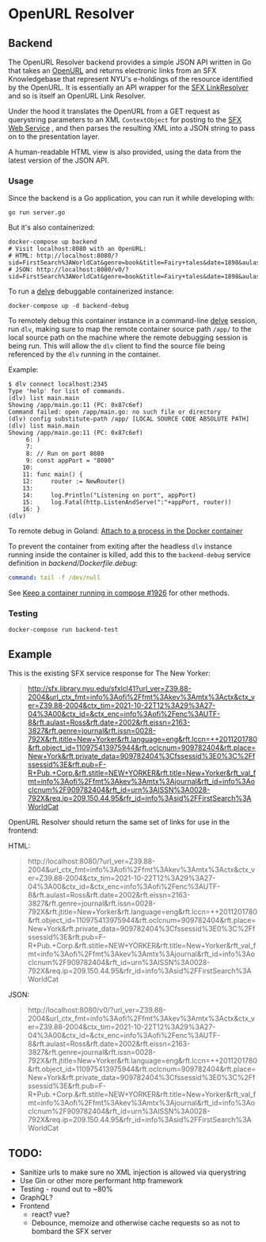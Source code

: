 # OpenURL Resolver

## Backend

The OpenURL Resolver backend provides a simple JSON API written in Go that takes
an [OpenURL](https://biblio.ugent.be/publication/760060/file/760063.pdf) and
returns electronic links from an SFX Knowledgebase that represent NYU's
e-holdings of the resource identified by the OpenURL. It is essentially an API
wrapper for
the [SFX LinkResolver](https://exlibrisgroup.com/products/primo-discovery-service/sfx-link-resolver/)
and so is itself an OpenURL Link Resolver.

Under the hood it translates the OpenURL from a GET request as querystring
parameters to an XML `ContextObject` for posting to
the [SFX Web Service](https://developers.exlibrisgroup.com/sfx/apis/web_services/openurl/)
, and then parses the resulting XML into a JSON string to pass on to the
presentation layer.

A human-readable HTML view is also provided, using the data from the latest
version of the JSON API.

### Usage

Since the backend is a Go application, you can run it while developing with:

```
go run server.go
```

But it's also containerized:

```
docker-compose up backend
# Visit localhost:8080 with an OpenURL: 
# HTML: http://localhost:8080/?sid=FirstSearch%3AWorldCat&genre=book&title=Fairy+tales&date=1898&aulast=Andersen&aufirst=H&auinitm=C&rfr_id=info%3Asid%2Ffirstsearch.oclc.org%3AWorldCat&rft.genre=book&rft_id=info%3Aoclcnum%2F7675437&rft.aulast=Andersen&rft.aufirst=H&rft.auinitm=C&rft.btitle=Fairy+tales&rft.date=1898&rft.place=Philadelphia&rft.pub=H.+Altemus+Co.&rft.genre=book
# JSON: http://localhost:8080/v0/?sid=FirstSearch%3AWorldCat&genre=book&title=Fairy+tales&date=1898&aulast=Andersen&aufirst=H&auinitm=C&rfr_id=info%3Asid%2Ffirstsearch.oclc.org%3AWorldCat&rft.genre=book&rft_id=info%3Aoclcnum%2F7675437&rft.aulast=Andersen&rft.aufirst=H&rft.auinitm=C&rft.btitle=Fairy+tales&rft.date=1898&rft.place=Philadelphia&rft.pub=H.+Altemus+Co.&rft.genre=book
```

To run a [delve](https://github.com/go-delve/delve) debuggable containerized
instance:

```
docker-compose up -d backend-debug
```

To remotely debug this container instance in a
command-line [delve](https://github.com/go-delve/delve)
session, run `dlv`, making sure to map the remote container source path `/app/`
to
the local source path on the machine where the remote debugging session is being
run.
This will allow the `dlv` client to find the source file being referenced by the
`dlv` running in the container.

Example:

```
$ dlv connect localhost:2345
Type 'help' for list of commands.
(dlv) list main.main
Showing /app/main.go:11 (PC: 0x87c6ef)
Command failed: open /app/main.go: no such file or directory
(dlv) config substitute-path /app/ [LOCAL SOURCE CODE ABSOLUTE PATH]
(dlv) list main.main
Showing /app/main.go:11 (PC: 0x87c6ef)
     6:	)
     7:	
     8:	// Run on port 8080
     9:	const appPort = "8080"
    10:	
    11:	func main() {
    12:		router := NewRouter()
    13:	
    14:		log.Println("Listening on port", appPort)
    15:		log.Fatal(http.ListenAndServe(":"+appPort, router))
    16:	}
(dlv) 
```

To remote debug in Goland:
[Attach to a process in the Docker container](https://www.jetbrains.com/help/go/attach-to-running-go-processes-with-debugger.html#attach-to-a-process-in-the-docker-container)

To prevent the container from exiting after the headless `dlv` instance running
inside the container is killed, add this to the `backend-debug` service
definition
in _backend/Dockerfile.debug_:

```yaml
command: tail -f /dev/null
```

See [Keep a container running in compose \#1926](https://github.com/docker/compose/issues/1926)
for other methods.

### Testing

```
docker-compose run backend-test
```

## Example

This is the existing SFX service response for The New Yorker:

> http://sfx.library.nyu.edu/sfxlcl41?url_ver=Z39.88-2004&url_ctx_fmt=info%3Aofi%2Ffmt%3Akev%3Amtx%3Actx&ctx_ver=Z39.88-2004&ctx_tim=2021-10-22T12%3A29%3A27-04%3A00&ctx_id=&ctx_enc=info%3Aofi%2Fenc%3AUTF-8&rft.aulast=Ross&rft.date=2002&rft.eissn=2163-3827&rft.genre=journal&rft.issn=0028-792X&rft.jtitle=New+Yorker&rft.language=eng&rft.lccn=++2011201780&rft.object_id=110975413975944&rft.oclcnum=909782404&rft.place=New+York&rft.private_data=909782404%3Cfssessid%3E0%3C%2Ffssessid%3E&rft.pub=F-R+Pub.+Corp.&rft.stitle=NEW+YORKER&rft.title=New+Yorker&rft_val_fmt=info%3Aofi%2Ffmt%3Akev%3Amtx%3Ajournal&rft_id=info%3Aoclcnum%2F909782404&rft_id=urn%3AISSN%3A0028-792X&req.ip=209.150.44.95&rfr_id=info%3Asid%2FFirstSearch%3AWorldCat

OpenURL Resolver should return the same set of links for use in the frontend:

HTML:
> http://localhost:8080/?url_ver=Z39.88-2004&url_ctx_fmt=info%3Aofi%2Ffmt%3Akev%3Amtx%3Actx&ctx_ver=Z39.88-2004&ctx_tim=2021-10-22T12%3A29%3A27-04%3A00&ctx_id=&ctx_enc=info%3Aofi%2Fenc%3AUTF-8&rft.aulast=Ross&rft.date=2002&rft.eissn=2163-3827&rft.genre=journal&rft.issn=0028-792X&rft.jtitle=New+Yorker&rft.language=eng&rft.lccn=++2011201780&rft.object_id=110975413975944&rft.oclcnum=909782404&rft.place=New+York&rft.private_data=909782404%3Cfssessid%3E0%3C%2Ffssessid%3E&rft.pub=F-R+Pub.+Corp.&rft.stitle=NEW+YORKER&rft.title=New+Yorker&rft_val_fmt=info%3Aofi%2Ffmt%3Akev%3Amtx%3Ajournal&rft_id=info%3Aoclcnum%2F909782404&rft_id=urn%3AISSN%3A0028-792X&req.ip=209.150.44.95&rfr_id=info%3Asid%2FFirstSearch%3AWorldCat

JSON:
> http://localhost:8080/v0/?url_ver=Z39.88-2004&url_ctx_fmt=info%3Aofi%2Ffmt%3Akev%3Amtx%3Actx&ctx_ver=Z39.88-2004&ctx_tim=2021-10-22T12%3A29%3A27-04%3A00&ctx_id=&ctx_enc=info%3Aofi%2Fenc%3AUTF-8&rft.aulast=Ross&rft.date=2002&rft.eissn=2163-3827&rft.genre=journal&rft.issn=0028-792X&rft.jtitle=New+Yorker&rft.language=eng&rft.lccn=++2011201780&rft.object_id=110975413975944&rft.oclcnum=909782404&rft.place=New+York&rft.private_data=909782404%3Cfssessid%3E0%3C%2Ffssessid%3E&rft.pub=F-R+Pub.+Corp.&rft.stitle=NEW+YORKER&rft.title=New+Yorker&rft_val_fmt=info%3Aofi%2Ffmt%3Akev%3Amtx%3Ajournal&rft_id=info%3Aoclcnum%2F909782404&rft_id=urn%3AISSN%3A0028-792X&req.ip=209.150.44.95&rfr_id=info%3Asid%2FFirstSearch%3AWorldCat

## TODO:

- Sanitize urls to make sure no XML injection is allowed via querystring
- Use Gin or other more performant http framework
- Testing - round out to ~80%
- GraphQL?
- Frontend
    - react? vue?
    - Debounce, memoize and otherwise cache requests so as not to bombard the
      SFX server
